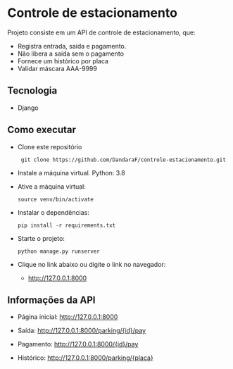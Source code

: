 # Controle de estacionamento


Projeto consiste em um API de controle de estacionamento, que:
* Registra entrada, saída e pagamento.
* Não libera a saída sem o pagamento
* Fornece um histórico por placa
* Validar máscara AAA-9999

## Tecnologia

* Django


## Como executar

* Clone este repositório
   ```console
    git clone https://github.com/DandaraF/controle-estacionamento.git
    ```
  
* Instale a máquina virtual. Python: 3.8

* Ative a máquina virtual:
    ```console
    source venv/bin/activate
    ```
* Instalar o dependências:
    ```console
    pip install -r requirements.txt
    ```
* Starte o projeto:
    ```console
    python manage.py runserver
    ```
* Clique no link abaixo ou digite o link no navegador:
   * http://127.0.0.1:8000
   
## Informações da API
* Página inicial:  http://127.0.0.1:8000
  
* Saída: http://127.0.0.1:8000/parking/{id}/pay
  
* Pagamento: http://127.0.0.1:8000/{id}/pay

* Histórico: http://127.0.0.1:8000/parking/{placa}
  

